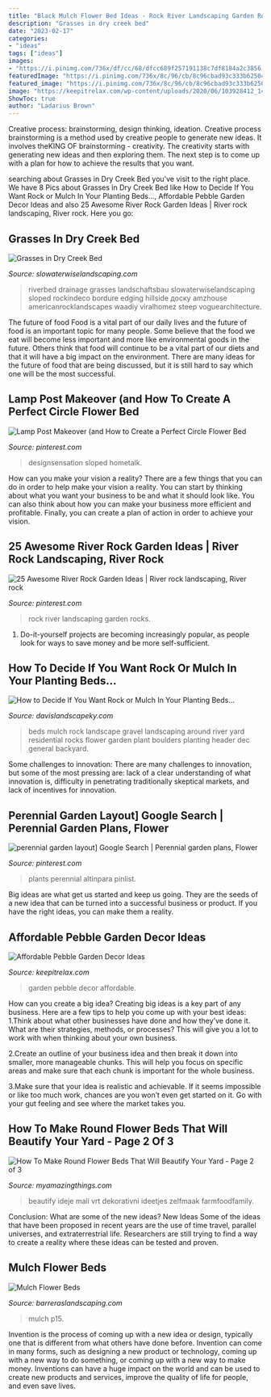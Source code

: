 ```yaml
---
title: "Black Mulch Flower Bed Ideas - Rock River Landscaping Garden Rocks"
description: "Grasses in dry creek bed"
date: "2023-02-17"
categories:
- "ideas"
tags: ["ideas"]
images:
- "https://i.pinimg.com/736x/df/cc/68/dfcc689f257191138c7df8184a2c3856.jpg"
featuredImage: "https://i.pinimg.com/736x/8c/96/cb/8c96cbad93c333b62504b0988ed625ca.jpg"
featured_image: "https://i.pinimg.com/736x/8c/96/cb/8c96cbad93c333b62504b0988ed625ca.jpg"
image: "https://keepitrelax.com/wp-content/uploads/2020/06/103928412_140009397696588_2926654003432517938_o-1.jpg"
ShowToc: true
author: "Ladarius Brown"
---
```



Creative process: brainstorming, design thinking, ideation.
Creative process brainstorming is a method used by creative people to generate new ideas. It involves theKING OF brainstorming - creativity. The creativity starts with generating new ideas and then exploring them. The next step is to come up with a plan for how to achieve the results that you want.

	

		
searching about Grasses in Dry Creek Bed you've visit to the right place. We have 8 Pics about Grasses in Dry Creek Bed like How to Decide If You Want Rock or Mulch In Your Planting Beds…, Affordable Pebble Garden Decor Ideas and also 25 Awesome River Rock Garden Ideas | River rock landscaping, River rock. Here you go:
		
    
## Grasses In Dry Creek Bed

<img loading=lazy src="https://www.slowaterwiselandscaping.com/GardenWorks/Photos/737.jpg" onerror="this.onerror=null;this.src='https://tse4.mm.bing.net/th?id=OIP.cBqYrZnLv0PLgv_SbcHQuQHaLJ&amp;pid=15.1';" alt="Grasses in Dry Creek Bed">

_Source: slowaterwiselandscaping.com_

>riverbed drainage grasses landschaftsbau slowaterwiselandscaping sloped rockindeco bordure edging hillside доску amzhouse americanrocklandscapes waadiy viralhomez steep voguearchitecture. 

	

The future of food
Food is a vital part of our daily lives and the future of food is an important topic for many people. Some believe that the food we eat will become less important and more like environmental goods in the future. Others think that food will continue to be a vital part of our diets and that it will have a big impact on the environment. There are many ideas for the future of food that are being discussed, but it is still hard to say which one will be the most successful.

    
## Lamp Post Makeover (and How To Create A Perfect Circle Flower Bed

<img loading=lazy src="https://i.pinimg.com/736x/df/cc/68/dfcc689f257191138c7df8184a2c3856.jpg" onerror="this.onerror=null;this.src='https://tse2.mm.bing.net/th?id=OIP.zNL17N0QRBZmJ8GY3zJ7bAHaJ3&amp;pid=15.1';" alt="Lamp Post Makeover (and How to Create a Perfect Circle Flower Bed">

_Source: pinterest.com_

>designsensation sloped hometalk. 

	

How can you make your vision a reality?
There are a few things that you can do in order to help make your vision a reality. You can start by thinking about what you want your business to be and what it should look like. You can also think about how you can make your business more efficient and profitable. Finally, you can create a plan of action in order to achieve your vision.

    
## 25 Awesome River Rock Garden Ideas | River Rock Landscaping, River Rock

<img loading=lazy src="https://i.pinimg.com/736x/8c/96/cb/8c96cbad93c333b62504b0988ed625ca.jpg" onerror="this.onerror=null;this.src='https://tse4.mm.bing.net/th?id=OIP.As_QpsZalyjxlGPHHMoKtgHaJ4&amp;pid=15.1';" alt="25 Awesome River Rock Garden Ideas | River rock landscaping, River rock">

_Source: pinterest.com_

>rock river landscaping garden rocks. 

	

1. Do-it-yourself projects are becoming increasingly popular, as people look for ways to save money and be more self-sufficient.

    
## How To Decide If You Want Rock Or Mulch In Your Planting Beds…

<img loading=lazy src="https://davislandscapeky.com/wp-content/uploads/2018/08/Rock-Mulch-Beds-Northern-Kentucky-Cincinnati.jpg" onerror="this.onerror=null;this.src='https://tse2.mm.bing.net/th?id=OIP.4Ng4R6PDU4H81zNDqKgSrgHaEH&amp;pid=15.1';" alt="How to Decide If You Want Rock or Mulch In Your Planting Beds…">

_Source: davislandscapeky.com_

>beds mulch rock landscape gravel landscaping around river yard residential rocks flower garden plant boulders planting header dec general backyard. 

	

Some challenges to innovation:
There are many challenges to innovation, but some of the most pressing are: lack of a clear understanding of what innovation is, difficulty in penetrating traditionally skeptical markets, and lack of incentives for innovation.

    
## Perennial Garden Layout] Google Search | Perennial Garden Plans, Flower

<img loading=lazy src="https://i.pinimg.com/736x/64/ff/02/64ff02da14579b2e07a4aa8b8b2b598d.jpg" onerror="this.onerror=null;this.src='https://tse1.mm.bing.net/th?id=OIP.a_ck2tKlXT3cKsjlzBdXVQHaE5&amp;pid=15.1';" alt="perennial garden layout] Google Search | Perennial garden plans, Flower">

_Source: pinterest.com_

>plants perennial altinpara pinlist. 

	

Big ideas are what get us started and keep us going. They are the seeds of a new idea that can be turned into a successful business or product. If you have the right ideas, you can make them a reality.

    
## Affordable Pebble Garden Decor Ideas

<img loading=lazy src="https://keepitrelax.com/wp-content/uploads/2020/06/103928412_140009397696588_2926654003432517938_o-1.jpg" onerror="this.onerror=null;this.src='https://tse2.mm.bing.net/th?id=OIP.prblWNq6S3qlXOnvvZzU-wHaO0&amp;pid=15.1';" alt="Affordable Pebble Garden Decor Ideas">

_Source: keepitrelax.com_

>garden pebble decor affordable. 

	

How can you create a big idea?
Creating big ideas is a key part of any business. Here are a few tips to help you come up with your best ideas:
1.Think about what other businesses have done and how they’ve done it. What are their strategies, methods, or processes? This will give you a lot to work with when thinking about your own business.

2.Create an outline of your business idea and then break it down into smaller, more manageable chunks. This will help you focus on specific areas and make sure that each chunk is important for the whole business.

3.Make sure that your idea is realistic and achievable. If it seems impossible or like too much work, chances are you won’t even get started on it. Go with your gut feeling and see where the market takes you.


    
## How To Make Round Flower Beds That Will Beautify Your Yard - Page 2 Of 3

<img loading=lazy src="https://myamazingthings.com/wp-content/uploads/2017/03/lavender-flower-bed-design-pictures.jpg" onerror="this.onerror=null;this.src='https://tse2.mm.bing.net/th?id=OIP.CZ0qdlpDyXjjtmItur1dQwHaFi&amp;pid=15.1';" alt="How To Make Round Flower Beds That Will Beautify Your Yard - Page 2 of 3">

_Source: myamazingthings.com_

>beautify ideje mali vrt dekorativni ideetjes zelfmaak farmfoodfamily. 

	

Conclusion: What are some of the new ideas?
New Ideas
Some of the ideas that have been proposed in recent years are the use of time travel, parallel universes, and extraterrestrial life. Researchers are still trying to find a way to create a reality where these ideas can be tested and proven.

    
## Mulch Flower Beds

<img loading=lazy src="https://www.barreraslandscaping.com/uploads/1/1/5/1/115192851/s641362087612610979_p15_i5_w2049.jpeg" onerror="this.onerror=null;this.src='https://tse2.mm.bing.net/th?id=OIP.dg9Rnnz9gEHRHHeFKz1SdgHaFj&amp;pid=15.1';" alt="Mulch Flower Beds">

_Source: barreraslandscaping.com_

>mulch p15. 

	

Invention is the process of coming up with a new idea or design, typically one that is different from what others have done before. Invention can come in many forms, such as designing a new product or technology, coming up with a new way to do something, or coming up with a new way to make money. Inventions can have a huge impact on the world and can be used to create new products and services, improve the quality of life for people, and even save lives.

